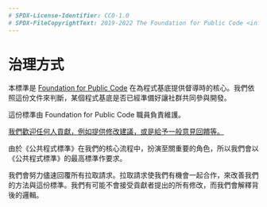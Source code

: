 ```yaml
---
# SPDX-License-Identifier: CC0-1.0
# SPDX-FileCopyrightText: 2019-2022 The Foundation for Public Code <info@publiccode.net>, https://standard.publiccode.net/AUTHORS
---
```


# 治理方式

本標準是 [Foundation for Public Code](https://publiccode.net/) 在為程式基底提供督導時的核心。我們依照這份文件來判斷，某個程式基底是否已經準備好讓社群共同參與開發。

這份標準由 Foundation for Public Code 職員負責維護。

[我們歡迎任何人貢獻，例如提供修改建議，或是給予一般意見回饋等。](/CONTRIBUTING.md)

由於《公共程式標準》在我們的核心流程中，扮演至關重要的角色，所以我們會以《公共程式標準》的最高標準作要求。

我們會努力儘速回覆所有拉取請求。拉取請求使我們有機會一起合作，來改善我們的方法與這份標準。我們有可能不會接受貢獻者提出的所有修改，而我們會解釋背後的邏輯。
